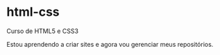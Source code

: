 # html-css
Curso de HTML5 e CSS3

Estou aprendendo a criar sites e agora vou gerenciar meus repositórios.